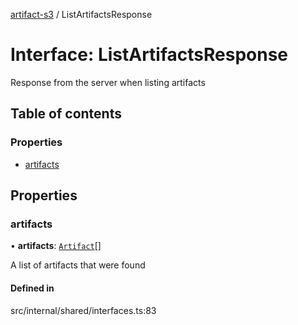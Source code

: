[artifact-s3](../README.md) / ListArtifactsResponse

# Interface: ListArtifactsResponse

Response from the server when listing artifacts

## Table of contents

### Properties

- [artifacts](ListArtifactsResponse.md#artifacts)

## Properties

### artifacts

• **artifacts**: [`Artifact`](Artifact.md)[]

A list of artifacts that were found

#### Defined in

src/internal/shared/interfaces.ts:83

